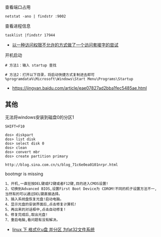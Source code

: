 
查看端口占用

```
netstat -ano | findstr :9002
```

查看进程信息

```
tasklist |findstr 17944
```

- [以一种访问权限不允许的方式做了一个访问套接字的尝试](https://www.cnblogs.com/zhengdongdong/p/12001152.html)

开机启动

```
# 方法1：输入 startup 查找

# 方法2：打开以下目录，将启动快捷方式复制进去即可
%programdata%\Microsoft\Windows\Start Menu\Programs\Startup
```

- https://jingyan.baidu.com/article/eae07827ad2bba1fec5485ae.html

## 其他

无法将windows安装到磁盘0的分区1

```
SHIFT+F10

dos> diskpart
dos> list disk
dos> select disk 0
dos> clean
dos> convert mbr
dos> create partition primary

http://blog.sina.com.cn/s/blog_71c6e0ea0101nrpr.html
```

bootmgr is missing 

```
1、开机,一直狂按DEL键或F2键或者F12键,目的进入CMOS设置!
2、切换到Advanced BIOS,设置First Boot Device为 CDROM!不同的机子设置方法不一,当然有的可以通过DEL键直接选择。
3、插入系统盘恢复光盘!启动电脑。
4、显示光盘的安装界面后,点击修复计算机!
5、再出来的对话框中,点击自动修复!
6、修复完成后,取出光盘!
7、重启电脑,看问题有没有解决。
```

- [linux 下 格式化u盘 并分区 为fat32文件系统][1]

[1]: https://blog.csdn.net/linkedin_35878439/article/details/82020925
